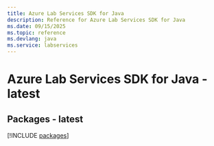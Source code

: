```yaml
---
title: Azure Lab Services SDK for Java
description: Reference for Azure Lab Services SDK for Java
ms.date: 09/15/2025
ms.topic: reference
ms.devlang: java
ms.service: labservices
---
```

# Azure Lab Services SDK for Java - latest
## Packages - latest
[!INCLUDE [packages](lab-services-index.md)]